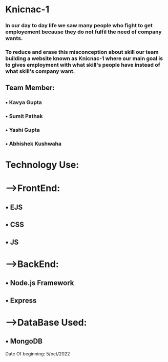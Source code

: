 # Knicnac-1 
### In our day to day life we saw many people who fight to get employement because they do not fulfil the need of company wants.
### To reduce and erase this misconception about skill our team building a website known as Knicnac-1 where our main goal is to gives employment with what skill's people have instead of what skill's company want.
## Team Member:
### • Kavya Gupta
### • Sumit Pathak
### • Yashi Gupta
### • Abhishek Kushwaha
# Technology Use:
# -->FrontEnd:
##    • EJS   
##    • CSS   
##    • JS
# -->BackEnd:
##    • Node.js Framework
##    • Express
# -->DataBase Used:
##    • MongoDB
Date Of beginning: 5/oct/2022
